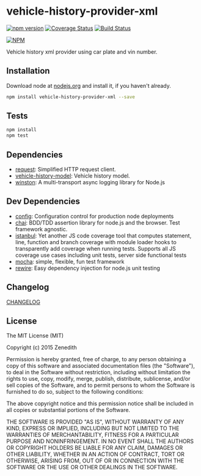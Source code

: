 # vehicle-history-provider-xml
[![npm version](https://badge.fury.io/js/vehicle-history-provider-xml.svg)](http://badge.fury.io/js/vehicle-history-provider-xml)
[![Coverage Status](https://coveralls.io/repos/vehicle-history/npm-vehicle-history-provider-xml/badge.svg?branch=master)](https://coveralls.io/r/vehicle-history/npm-vehicle-history-provider-xml?branch=master)
[![Build Status](https://travis-ci.org/vehicle-history/npm-vehicle-history-provider-xml.svg?branch=master)](https://travis-ci.org/vehicle-history/npm-vehicle-history-provider-xml)

[![NPM](https://nodei.co/npm/vehicle-history-provider-xml.png?downloads=true&stars=true)](https://nodei.co/npm/vehicle-history-provider-xml/)

Vehicle history xml provider using car plate and vin number.

## Installation

Download node at [nodejs.org](http://nodejs.org) and install it, if you haven't already.

```sh
npm install vehicle-history-provider-xml --save
```


## Tests

```sh
npm install
npm test
```

## Dependencies

- [request](https://github.com/request/request): Simplified HTTP request client.
- [vehicle-history-model](https://github.com/vehicle-history/npm-vehicle-history-model): Vehicle history model.
- [winston](https://github.com/flatiron/winston): A multi-transport async logging library for Node.js

## Dev Dependencies

- [config](https://github.com/lorenwest/node-config): Configuration control for production node deployments
- [chai](https://github.com/chaijs/chai): BDD/TDD assertion library for node.js and the browser. Test framework agnostic.
- [istanbul](https://github.com/gotwarlost/istanbul): Yet another JS code coverage tool that computes statement, line, function and branch coverage with module loader hooks to transparently add coverage when running tests. Supports all JS coverage use cases including unit tests, server side functional tests
- [mocha](https://github.com/mochajs/mocha): simple, flexible, fun test framework
- [rewire](https://github.com/jhnns/rewire): Easy dependency injection for node.js unit testing


## Changelog

[CHANGELOG](CHANGELOG.md)


## License
The MIT License (MIT)

Copyright (c) 2015 Zenedith

Permission is hereby granted, free of charge, to any person obtaining a copy
of this software and associated documentation files (the "Software"), to deal
in the Software without restriction, including without limitation the rights
to use, copy, modify, merge, publish, distribute, sublicense, and/or sell
copies of the Software, and to permit persons to whom the Software is
furnished to do so, subject to the following conditions:

The above copyright notice and this permission notice shall be included in all
copies or substantial portions of the Software.

THE SOFTWARE IS PROVIDED "AS IS", WITHOUT WARRANTY OF ANY KIND, EXPRESS OR
IMPLIED, INCLUDING BUT NOT LIMITED TO THE WARRANTIES OF MERCHANTABILITY,
FITNESS FOR A PARTICULAR PURPOSE AND NONINFRINGEMENT. IN NO EVENT SHALL THE
AUTHORS OR COPYRIGHT HOLDERS BE LIABLE FOR ANY CLAIM, DAMAGES OR OTHER
LIABILITY, WHETHER IN AN ACTION OF CONTRACT, TORT OR OTHERWISE, ARISING FROM,
OUT OF OR IN CONNECTION WITH THE SOFTWARE OR THE USE OR OTHER DEALINGS IN THE
SOFTWARE.